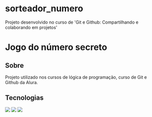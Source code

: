 # sorteador_numero
Projeto desenvolvido no curso de 'Git e Github: Compartilhando e colaborando em projetos'

<h1>Jogo do número secreto</h1>

<h2>Sobre</h2>
<p>Projeto utilizado nos cursos de lógica de programação, curso de Git e Github da Alura.</p>

## Tecnologias
<div>
  <img src="https://img.shields.io/badge/HTML-239120?style=for-the-badge&logo=html5&logoColor=white">
  <img src="https://img.shields.io/badge/CSS-239120?&style=for-the-badge&logo=css3&logoColor=white">
  <img src="https://img.shields.io/badge/JavaScript-F7DF1E?style=for-the-badge&logo=javascript&logoColor=black">
</div>
